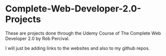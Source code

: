 # Complete-Web-Developer-2.0-Projects
These are projects done through the Udemy Course of The Complete Web Developer 2.0 by Rob Percival. 

I will just be adding links to the websites and also to my github repos. 


